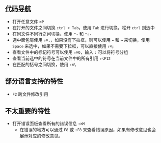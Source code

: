## [代码导航](https://code.visualstudio.com/docs/editor/editingevolved#_reference-information)

- 打开任意文件 `⌘P`
- 在打开的文件之间切换 `ctrl + Tab`，使用 `Tab` 进行切换，松开 `ctrl` 则选中
- 在同文件不同行之间切换，使用 `⌃-` 和 `⌃⇧-`
- 选中面包屑使用 `⇧⌘.`，如果没有下拉框，则可以使用 `←` 和 `→` 来切换，使用 `Space` 来选中，如果不需要下拉框，可以直接使用 `⇧⌘;`
- 查看文件中的标记符号可以使用 `⇧⌘O`，输入 `:` 可以将符号分组
- 查看当前选中的符号在当前文件中的所有引用 `⇧⌥F12`
- 在匹配的括号之间切换，使用 `⇧⌘\`

## 部分语言支持的特性
- `F2` 跨文件修改引用

## 不太重要的特性
- 打开错误面板查看所有的错误信息 `⇧⌘M`
  - 在错误的地方可以通过 `F8` 或 `⇧F8` 来查看错误原因，如果有修改意见也会展示对应的修改意见。

